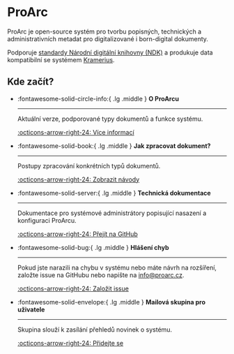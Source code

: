 ﻿# ProArc

ProArc je open-source systém pro tvorbu popisných, technických a administrativních metadat pro digitalizované i born-digital dokumenty. 

Podporuje [standardy Národní digitální knihovny (NDK)](https://standardy.ndk.cz/) a produkuje data kompatibilní se systémem [Kramerius](https://github.com/ceskaexpedice/kramerius).

## Kde začít?

<div class="grid cards" markdown>

-   :fontawesome-solid-circle-info:{ .lg .middle } __O ProArcu__

    ---

    Aktuální verze, podporované typy dokumentů a funkce systému.

    [:octicons-arrow-right-24: Více informací](./o_proarcu.md)

-   :fontawesome-solid-book:{ .lg .middle } __Jak zpracovat dokument?__

    ---

    Postupy zpracování konkrétních typů dokumentů.

    [:octicons-arrow-right-24: Zobrazit návody](./jak_zpracovat_dokument/typy_dokumentu.md)

-   :fontawesome-solid-server:{ .lg .middle } __Technická dokumentace__

    ---

    Dokumentace pro systémové administrátory popisující nasazení a konfiguraci ProArcu.

    [:octicons-arrow-right-24: Přejít na GitHub](https://github.com/proarc/proarc/wiki)

-   :fontawesome-solid-bug:{ .lg .middle } __Hlášení chyb__

    ---

    Pokud jste narazili na chybu v systému nebo máte návrh na rozšíření, založte issue na GitHubu nebo napište na [info@proarc.cz](mailto:info@proarc.cz).

    [:octicons-arrow-right-24: Založit issue](https://github.com/proarc/proarc-client/issues/new)

-   :fontawesome-solid-envelope:{ .lg .middle } __Mailová skupina pro uživatele__

    ---

    Skupina slouží k zasílání přehledů novinek o systému. 

    [:octicons-arrow-right-24: Přidejte se](https://groups.google.com/g/proarc-users/about)

</div>